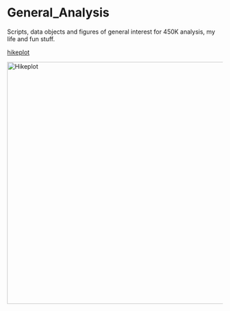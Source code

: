 # General_Analysis
Scripts, data objects and figures of general interest for 450K analysis, my life and fun stuff.


[hikeplot](https://github.com/redgar598/General_Analysis/tree/master/hike_plot)


<img src="https://github.com/redgar598/General_Analysis/blob/master/hike_plot/hikes_WCT.png" alt="Hikeplot" width="643" height="564">